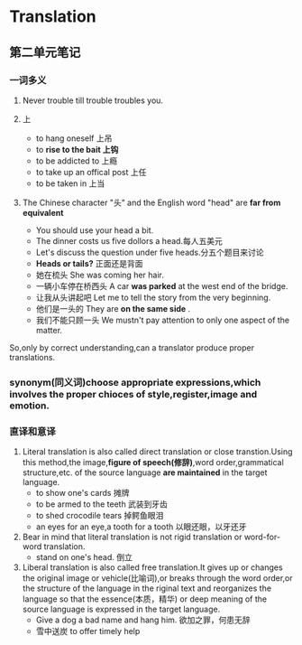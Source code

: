 # Translation

## 第二单元笔记

### 一词多义

1. Never trouble till trouble troubles you.
2. 上
   - to hang oneself 上吊
   - to __rise to the bait 上钩__
   - to be addicted to 上瘾
   - to take up an offical post 上任
   - to be taken in 上当

3. The Chinese character "头" and the English word "head" are __far from equivalent__
   - You should use your head a bit.
   - The dinner costs us five dollors a head.每人五美元
   - Let's discuss the question under five heads.分五个题目来讨论
   - __Heads or tails?__ 正面还是背面
   - 她在梳头 She was coming her hair.
   - 一辆小车停在桥西头 A car __was parked__ at the west end of the bridge.
   - 让我从头讲起吧 Let me to tell the story from the very beginning.
   - 他们是一头的 They are __on the same side__ .
   - 我们不能只顾一头 We mustn't pay attention to only one aspect of the matter.

So,only by correct understanding,can a translator produce proper translations.

### synonym(同义词)choose appropriate expressions,which involves the proper chioces of style,register,image and emotion.

### 直译和意译

1. Literal translation is also called direct translation or close transtion.Using this method,the image,__figure of speech(修辞)__,word order,grammatical structure,etc. of the source language __are maintained__ in the target language.
   - to show one's cards 摊牌
   - to be armed to the teeth 武装到牙齿
   - to shed crocodile tears 掉鳄鱼眼泪
   - an eyes for an eye,a tooth for a tooth 以眼还眼，以牙还牙
2. Bear in mind that literal translation is not rigid translation or word-for-word translation.
   - stand on one's head. 倒立
3. Liberal translation is also called free translation.It gives up or changes the original image or vehicle(比喻词),or breaks through the word order,or the structure of the language in the riginal text and reorganizes the language so that the essence(本质，精华) or deep meaning of the source language is expressed in the target language.
   - Give a dog a bad name and hang him. 欲加之罪，何患无辞
   - 雪中送炭 to offer timely help 

